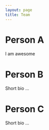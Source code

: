 ```yaml
---
layout: page
title: Team
---
```


# Person A

I am awesome


# Person B

Short bio ...


# Person C

Short bio ...
